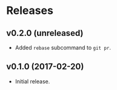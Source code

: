 Releases
========

v0.2.0 (unreleased)
-------------------

-   Added `rebase` subcommand to `git pr`.


v0.1.0 (2017-02-20)
-------------------

-   Initial release.
